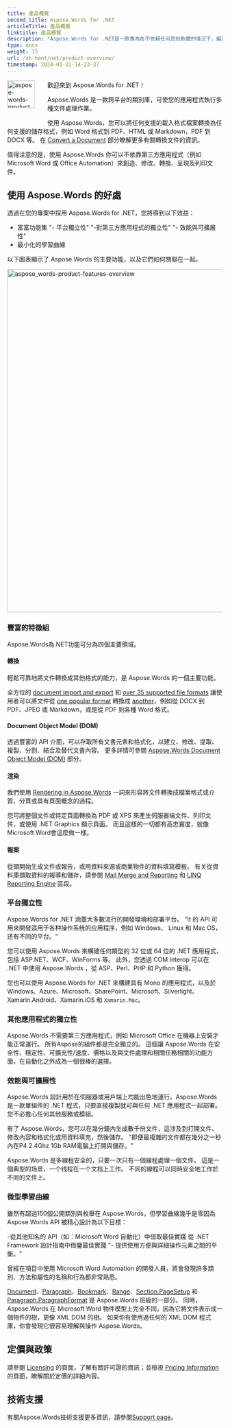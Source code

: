 ```yaml
---
title: 產品概覽
second_title: Aspose.Words for .NET
articleTitle: 產品概覽
linktitle: 產品概覽
description: "Aspose.Words for .NET是一款專為在不依賴任何其他軟體的情況下，編造、修改、轉換、渲染與列印文件而設計之軟體程式庫。"
type: docs
weight: 15
url: /zh-hant/net/product-overview/
timestamp: 2024-01-31-14-23-37
---
```


<img src="product-overview_1" alt="aspose-words-product" align="left" style="width:64px; margin: 0 30px 30px 0"/>

歡迎來到 Aspose.Words for .NET！

Aspose.Words 是一款跨平台的類別庫，可使您的應用程式執行多種文件處理作業。

使用 Aspose.Words，您可以將任何支援的載入格式檔案轉換為任何支援的儲存格式，例如 Word 格式到 PDF、HTML 或 Markdown，PDF 到 DOCX 等。 在 [Convert a Document](/words/net/convert-a-document/) 部分瞭解更多有關轉換文件的資訊。

值得注意的是，使用 Aspose.Words 你可以不依靠第三方應用程式（例如 Microsoft Word 或 Office Automation）來創造、修改、轉換、呈現及列印文件。

## 使用 Aspose.Words 的好處

透過在您的專案中採用 Aspose.Words for .NET，您將得到以下效益：

- 富富功能集
"- 平台獨立性"
"-對第三方應用程式的獨立性"
"- 效能與可擴展性"
- 最小化的學習曲線

以下圖表顯示了 Aspose.Words 的主要功能，以及它們如何關聯在一起。

<img src="aspose-words-product-features-overview.png" alt="aspose_words-product-features-overview" style="width:800px"/>

### 豐富的特徵組

Aspose.Words為.NET功能可分為四個主要領域。

#### 轉換

輕鬆可靠地將文件轉換成其他格式的能力，是 Aspose.Words 的一個主要功能。

全方位的 [document import and export](/words/net/loading-saving-and-converting/) 和 [over 35 supported file formats](/words/net/supported-document-formats/) 讓使用者可以將文件從 [one popular format](https://reference.aspose.com/words/net/aspose.words/loadformat/) 轉換成 [another](https://reference.aspose.com/words/net/aspose.words/saveformat/)，例如從 DOCX 到 PDF、JPEG 或 Markdown，或是從 PDF 到各種 Word 格式。

#### Document Object Model (DOM)

透過豐富的 API 介面，可以存取所有文書元素和格式化，以建立、修改、提取、複製、分割、結合及替代文書內容。 更多詳情可參閱 [Aspose.Words Document Object Model (DOM)](/words/net/aspose-words-document-object-model/) 部分。

#### 渲染

我們使用 [Rendering in Aspose.Words](/words/net/rendering/) 一詞來形容將文件轉換成檔案格式或介質、分頁或具有頁面概念的過程。

您可將整個文件或特定頁面轉換為 PDF 或 XPS 來產生伺服器端文件、列印文件，或使用 .NET Graphics 顯示頁面。 而且這樣的一切都有高忠實度，就像Microsoft Word會這麼做一樣。

#### 報案

從頭開始生成文件或報告，或用資料來源或商業物件的資料填寫模板。 有关從資料庫擷取資料的報導和儲存，請參閱 [Mail Merge and Reporting](/words/net/mail-merge-and-reporting/) 和 [LINQ Reporting Engine](/words/net/linq-reporting-engine/) 區段。

### 平台獨立性

Aspose.Words for .NET 涵蓋大多數流行的開發環境和部署平台。 "It 的 API 可用來開發适用于各种操作系统的应用程序，例如 Windows、 Linux 和 Mac OS，还有不同的平台。"

您可以使用 Aspose.Words 來構建任何類型的 32 位或 64 位的 .NET 應用程式，包括 ASP.NET、WCF、WinForms 等。 此外，您透過 COM Interop 可以在 .NET 中使用 Aspose.Words ，從 ASP、Perl、PHP 和 Python 獲得。

您也可以使用 Aspose.Words for .NET 來構建具有 Mono 的應用程式，以及於 Windows、Azure、Microsoft、SharePoint、Microsoft、Silverlight、Xamarin.Android、Xamarin.iOS 和 `Xamarin.Mac`。

### 其他應用程式的獨立性

Aspose.Words 不需要第三方應用程式，例如 Microsoft Office 在機器上安裝才能正常運行。 所有Aspose的組件都是完全獨立的。 這個讓 Aspose.Words 在安全性、穩定性、可擴充性/速度、價格以及與文件處理和相關任務相關的功能方面，在自動化之外成為一個很棒的選擇。

### 效能與可擴展性

Aspose.Words 設計用於在伺服器或用戶端上均能出色地運行。Aspose.Words 是一款單組件的 .NET 程式，只要直接複製就可與任何 .NET 應用程式一起部署。 您不必擔心任何其他服務或模組。

有了 Aspose.Words，您可以在幾分鐘內生成數千份文件，這涉及到打開文件、修改內容和格式化或用資料填充，然後儲存。 "即便最複雜的文件都在幾分之一秒內在P4 2.4Ghz 1Gb RAM電腦上打開與儲存。"

Aspose.Words 是多線程安全的，只要一次只有一個線程處理一個文件。 這是一個典型的场景，一个线程在一个文档上工作。 不同的線程可以同時安全地工作於不同的文件上。

### 微型學習曲線

雖然有超過150個公開類別與枚舉在 Aspose.Words，但學習曲線幾乎是零因為 Aspose.Words API 被精心設計為以下目標：

-從其他知名的 API（如：Microsoft Word 自動化）中借取最佳實踐
從 .NET Framework 設計指南中借鑒最佳實踐
"- 提供使用方便與詳細操作元素之間的平衡。"

曾經在項目中使用 Microsoft Word Automation 的開發人員，將會發現許多類別、方法和屬性的名稱和行為都非常熟悉。

 [Document](https://reference.aspose.com/words/net/aspose.words/document/)、[Paragraph](https://reference.aspose.com/words/net/aspose.words/paragraph/)、[Bookmark](https://reference.aspose.com/words/net/aspose.words/bookmark/)、[Range](https://reference.aspose.com/words/net/aspose.words/range/)、[Section.PageSetup](https://reference.aspose.com/words/net/aspose.words/section/pagesetup/) 和 [Paragraph.ParagraphFormat](https://reference.aspose.com/words/net/aspose.words/paragraphformat/) 是 Aspose.Words 班級的一部分。 同時，Aspose.Words 在 Microsoft Word 物件模型上完全不同，因為它將文件表示成一個物件的樹，更像 XML DOM 的樹。 如果你有使用過任何的 XML DOM 程式庫，你會發現它很容易理解與操作 Aspose.Words。

## 定價與政策

請參閱 [Licensing](/words/net/licensing/) 的頁面，了解有關許可證的資訊；並檢視 [Pricing Information](https://purchase.aspose.com/pricing/words/family/) 的頁面，瞭解關於定價的詳細內容。

## 技術支援

有關Aspose.Words技術支援更多資訊，請參閱[Support page](/words/net/technical-support/)。

